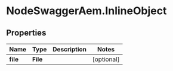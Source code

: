 # NodeSwaggerAem.InlineObject

## Properties

Name | Type | Description | Notes
------------ | ------------- | ------------- | -------------
**file** | **File** |  | [optional] 


